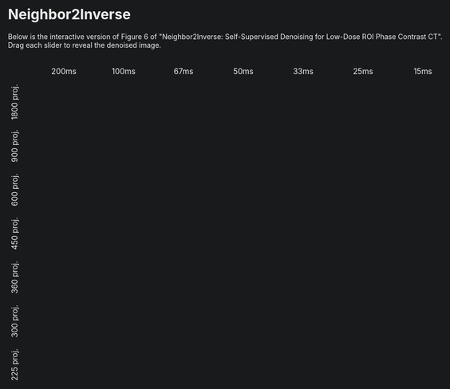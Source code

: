 <div class="header-content">
  <h1>Neighbor2Inverse</h1>
  <p>Below is the interactive version of Figure 6 of "Neighbor2Inverse: Self-Supervised Denoising
for Low-Dose ROI Phase Contrast CT". <br> Drag each slider to reveal the denoised image.</p>
</div>

<style>
.header-content {
  padding-left: 32px;
  padding-right: 32px;
  color: #eee;
}
.row-labels {
  grid-row: 2;
  grid-column: 1;
  display: grid;
  grid-template-rows: repeat(7, 1fr);
  height: 100%;
  align-items: center;
}
.row-label {
  writing-mode: vertical-rl;
  transform: rotate(180deg);
  text-align: center;
  font-size: 1em;
  color: #444;
  padding: 8px 0;
  white-space: nowrap;
}
.col-labels {
  grid-row: 1;
  grid-column: 2;
  display: grid;
  grid-template-columns: repeat(7, 1fr);
  width: 100%;
  align-items: end;
}
.col-label {
  text-align: center;
  font-size: 1em;
  color: #444;
  padding-bottom: 8px;
  white-space: nowrap;
}
.grid-container {
  grid-row: 2;
  grid-column: 2;
  display: grid;
  grid-template-columns: repeat(7, 1fr);
  gap: 0;
  width: 100%;
}
.reveal-wrapper {
  position: relative;
  width: 100%;
  aspect-ratio: 1 / 1;
  min-height: 120px;
  background: #222;
  border-radius: 4px;
  box-shadow: 0 1px 4px #0002;
  overflow: hidden;
}
.reveal-images {
  position: relative;
  width: 100%;
  height: 100%;
}
.reveal-img-bg, .reveal-img-fg {
  position: absolute;
  top: 0; left: 0;
  width: 100%;
  height: 100%;
  object-fit: cover;
  user-select: none;
  pointer-events: none;
  border-radius: 4px;
}
.reveal-img-fg {
  z-index: 2;
  clip-path: inset(0 50% 0 0);
  transition: clip-path 0.1s;
}
.reveal-slider {
  position: absolute;
  top: 0; left: 0;
  width: 100%;
  height: 100%;
  z-index: 3;
  pointer-events: none;
}
.reveal-slider input[type="range"] {
  position: absolute;
  top: 0; left: 0;
  width: 100%;
  height: 100%;
  opacity: 0;
  pointer-events: auto;
  cursor: col-resize;
}
.reveal-slider .drag-line {
  position: absolute;
  top: 0;
  height: 100%;
  width: 3px;
  background: #fff;
  left: 50%;
  transform: translateX(-50%);
  z-index: 10;
  pointer-events: none;
  transition: left 0.1s;
}
.reveal-slider .drag-circle {
  position: absolute;
  top: 50%;
  left: 50%;
  width: 18px;
  height: 18px;
  background: #fff;
  border-radius: 50%;
  border: 2px solid #888;
  transform: translate(-50%, -50%);
  z-index: 11;
  pointer-events: none;
  box-shadow: 0 1px 4px #0002;
  transition: left 0.1s;
}
main, .container {
  width: 100vw !important;
  max-width: 100vw !important;
  padding: 0 !important;
  margin: 0 !important;
}

body > div.container, .container {
  width: 100vw !important;
  max-width: 100vw !important;
  padding: 0 !important;
  margin: 0 !important;
}

body, html {
  width: 100vw !important;
  max-width: 100vw !important;
  padding: 0 !important;
  margin: 0 !important;
  overflow-x: hidden;
}
body > div.container, .container, main {
  width: 100vw !important;
  max-width: 100vw !important;
  padding: 0 !important;
  margin: 0 !important;
}

.grid-labels-wrapper {
  display: grid;
  grid-template-columns: 48px 1fr;
  grid-template-rows: 48px 1fr;
  width: calc(100vw - 72px);
  margin: 0 auto;
}
.row-labels {
  grid-row: 2;
  grid-column: 1;
  display: grid;
  grid-template-rows: repeat(7, 1fr);
  height: 100%;
  align-items: center;
}
.row-label {
  writing-mode: vertical-rl;
  transform: rotate(180deg);
  text-align: center;
  font-size: 1.1em;
  color: #444;
  padding: 8px 0;
  white-space: nowrap;
}
.col-labels {
  grid-row: 1;
  grid-column: 2;
  display: grid;
  grid-template-columns: repeat(7, 1fr);
  width: 100%;
  align-items: end;
}
.col-label {
  text-align: center;
  font-size: 1.1em;
  color: #444;
  padding-bottom: 8px;
  white-space: nowrap;
}
.grid-container {
  grid-row: 2;
  grid-column: 2;
}

body, html {
  background: #181a1b !important;
  color: #eee !important;
}

.grid-labels-wrapper {
  background: #181a1b;
}

.row-label, .col-label {
  color: #eee;
}

.reveal-wrapper {
  background: #222;
  box-shadow: 0 2px 8px #0008;
}

.reveal-slider .drag-line {
  background: #eee;
}

.reveal-slider .drag-circle {
  background: #222;
  border: 2px solid #eee;
  box-shadow: 0 2px 8px #0008;
}
</style>

<div class="grid-labels-wrapper">
  <div class="row-labels">
    <div class="row-label">1800 proj.</div>
    <div class="row-label">900 proj.</div>
    <div class="row-label">600 proj.</div>
    <div class="row-label">450 proj.</div>
    <div class="row-label">360 proj.</div>
    <div class="row-label">300 proj.</div>
    <div class="row-label">225 proj.</div>
  </div>
  <div class="col-labels">
    <div class="col-label">200ms</div>
    <div class="col-label">100ms</div>
    <div class="col-label">67ms</div>
    <div class="col-label">50ms</div>
    <div class="col-label">33ms</div>
    <div class="col-label">25ms</div>
    <div class="col-label">15ms</div>
  </div>
  <div class="grid-container">
    <!-- JS will fill this -->
  </div>
</div>

<script>
const gridRows = 7;
const gridCols = 7;
const gridContainer = document.querySelector('.grid-container');

for (let i = 1; i <= gridRows; i++) {
  for (let j = 1; j <= gridCols; j++) {
    const idx = `r${i}c${j}`;
    const noisyPath = `./GridImages/gridImagNoisy_${j-1}_${i-1}.png`;
    const denoisedPath = `./GridImages/gridImageDenoised_${j-1}_${i-1}.png`;

    const wrapper = document.createElement('div');
    wrapper.className = 'reveal-wrapper';
    wrapper.innerHTML = `
      <div class="reveal-images">
        <img src="${noisyPath}" class="reveal-img-bg">
        <img src="${denoisedPath}" class="reveal-img-fg" id="fg${idx}">
      </div>
      <div class="reveal-slider">
        <input type="range" min="0" max="100" value="50" id="slider${idx}">
        <div class="drag-line" id="line${idx}"></div>
        <div class="drag-circle" id="circle${idx}"></div>
      </div>
    `;
    gridContainer.appendChild(wrapper);
  }
}

function setupRevealSlider(sliderId, fgId, lineId, circleId) {
  const slider = document.getElementById(sliderId);
  const fg = document.getElementById(fgId);
  const line = document.getElementById(lineId);
  const circle = document.getElementById(circleId);

  function update() {
    const val = slider.value;
    fg.style.clipPath = `inset(0 ${100 - val}% 0 0)`;
    line.style.left = val + '%';
    circle.style.left = val + '%';
  }
  slider.addEventListener('input', update);
  window.addEventListener('resize', update);
  update();
}

for (let i = 1; i <= gridRows; i++) {
  for (let j = 1; j <= gridCols; j++) {
    const idx = `r${i}c${j}`;
    setupRevealSlider(`slider${idx}`, `fg${idx}`, `line${idx}`, `circle${idx}`);
  }
}
</script>